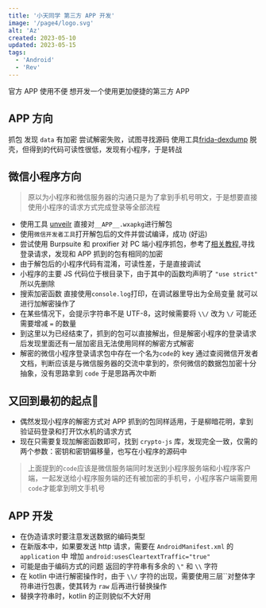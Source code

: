```yaml
---
title: '小天同学 第三方 APP 开发'
image: '/page4/logo.svg'
alt: 'Az'
created: 2023-05-10
updated: 2023-05-15
tags:
  - 'Android'
  - 'Rev'
---
```


官方 APP 使用不便 想开发一个使用更加便捷的第三方 APP

## APP 方向

抓包 发现 `data` 有加密 尝试解密失败，试图寻找源码
使用工具[frida-dexdump](https://github.com/hluwa/frida-dexdump) 脱壳，但得到的代码可读性很低，发现有小程序，于是转战

## 微信小程序方向

>原以为小程序和微信服务器的沟通只是为了拿到手机号明文，于是想要直接使用小程序的请求方式完成登录等全部流程

- 使用工具 [unveilr](https://github.com/r3x5ur/unveilr) 直接对`__APP__.wxapkg`进行解包
- 使用`微信开发者工具`打开解包后的文件并尝试编译，成功 (好运)
- 尝试使用 Burpsuite 和 proxifier 对 PC 端小程序抓包，参考了[相关教程](https://blog.csdn.net/weixin_45031612/article/details/127416319),寻找登录请求，发现和 APP 抓到的包有相同的加密
- 由于解包后的小程序代码有混淆，可读性差，于是直接调试
- 小程序的主要 JS 代码位于根目录下，由于其中的函数均声明了 `"use strict"` 所以先删除
- 搜索加密函数 直接使用`console.log`打印，在调试器里导出为全局变量 就可以进行加解密操作了
- 在某些情况下，会提示字符串不是 UTF-8，这时候需要将 `\\/` 改为 `\/` 可能还需要增减 `=` 的数量
- 到这里以为已经结束了，抓到的包可以直接解出，但是解密小程序的登录请求后发现里面还有一层加密且无法使用同样的解密方式解密
- 解密的微信小程序登录请求包中存在一个名为`code`的 key 通过查阅微信开发者文档，判断应该是与微信服务器的交流中拿到的，奈何微信的数据包加密十分抽象，没有思路拿到 `code` 于是思路再次中断

## 又回到最初的起点🎵

- 偶然发现小程序的解密方式对 APP 抓到的包同样适用，于是柳暗花明，拿到验证码登录和打开饮水机的请求方式
- 现在只需要复现加解密函数即可，找到 `crypto-js` 库，发现完全一致，仅需的两个参数：密钥和密钥偏移量，也写在小程序的源码中

> 上面提到的`code`应该是微信服务端同时发送到小程序服务端和小程序客户端，一起发送给小程序服务端的还有被加密的手机号，小程序客户端需要用`code`才能拿到明文手机号

## APP 开发

- 在伪造请求时要注意发送数据的编码类型
- 在新版本中，如果要发送 http 请求，需要在 `AndroidManifest.xml` 的 `application` 中 增加 `android:usesCleartextTraffic="true"`
- 可能是由于编码方式的问题 返回的字符串有多余的 `\"` 和 `\\` 字符
- 在 kotlin 中进行解密操作时，由于 `\\/` 字符的出现，需要使用三层``对整体字符串进行包裹，使其转为 `raw` 后再进行替换操作
- 替换字符串时，kotlin 的正则貌似不大好用
